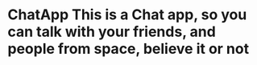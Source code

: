 # ChatApp This is a Chat app, so you can talk with your friends, and people from space, believe it or not

